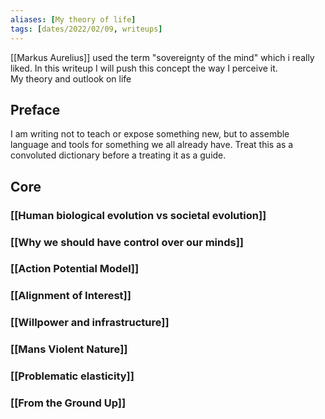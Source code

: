 ```yaml
---
aliases: [My theory of life]
tags: [dates/2022/02/09, writeups]
---
```

[[Markus Aurelius]] used the term "sovereignty of the mind" which i really liked. In this writeup I will push this concept the way I perceive it.  
My theory and outlook on life

## Preface
I am writing not to teach or expose something new, but to assemble language and tools for something we all already have. Treat this as a convoluted dictionary before a treating it as a guide.

## Core

### [[Human biological evolution vs societal evolution]]

### [[Why we should have control over our minds]]

### [[Action Potential Model]]

### [[Alignment of Interest]]

### [[Willpower and infrastructure]]

### [[Mans Violent Nature]]

### [[Problematic elasticity]]

### [[From the Ground Up]]
